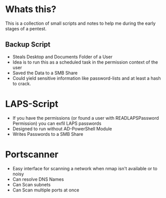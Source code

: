 # Whats this?

This is a collection of small scripts and notes to help me during the early stages of a pentest.

## Backup Script
- Steals Desktop and Documents Folder of a User
- Idea is to run this as a scheduled task in the permission context of the user
- Saved the Data to a SMB Share
- Could yield sensitive information like password-lists and at least a hash to crack.

# LAPS-Script
- If you have the permissions (or found a user with READLAPSPassword Permission) you can exfil LAPS passwords
- Designed to run without AD-PowerShell Module
- Writes Passwords to a SMB Share

# Portscanner
- Easy interface for scanning a network when nmap isn't available or to noisy
- Can resolve DNS Names
- Can Scan subnets
- Can Scan multiple ports at once
